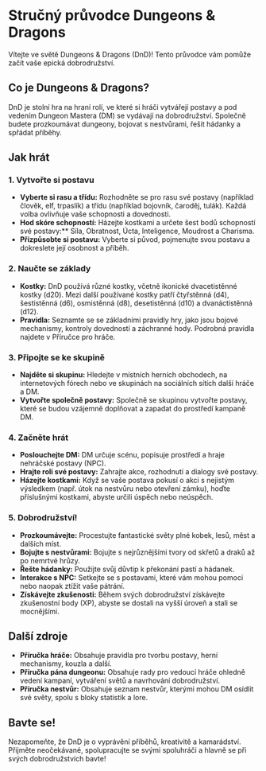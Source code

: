 # Stručný průvodce Dungeons & Dragons

Vítejte ve světě Dungeons & Dragons (DnD)! Tento průvodce vám pomůže začít vaše epická dobrodružství.

## Co je Dungeons & Dragons?

DnD je stolní hra na hraní rolí, ve které si hráči vytvářejí postavy a pod vedením Dungeon Mastera (DM) se vydávají na dobrodružství. Společně budete prozkoumávat dungeony, bojovat s nestvůrami, řešit hádanky a spřádat příběhy.

## Jak hrát

### 1. Vytvořte si postavu

- **Vyberte si rasu a třídu:** Rozhodněte se pro rasu své postavy (například člověk, elf, trpaslík) a třídu (například bojovník, čaroděj, tulák). Každá volba ovlivňuje vaše schopnosti a dovednosti.
- **Hod skóre schopností:** Házejte kostkami a určete šest bodů schopností své postavy:** Síla, Obratnost, Úcta, Inteligence, Moudrost a Charisma.
- **Přizpůsobte si postavu:** Vyberte si původ, pojmenujte svou postavu a dokreslete její osobnost a příběh.

### 2. Naučte se základy

- **Kostky:** DnD používá různé kostky, včetně ikonické dvacetistěnné kostky (d20). Mezi další používané kostky patří čtyřstěnná (d4), šestistěnná (d6), osmistěnná (d8), desetistěnná (d10) a dvanáctistěnná (d12).
- **Pravidla:** Seznamte se se základními pravidly hry, jako jsou bojové mechanismy, kontroly dovedností a záchranné hody. Podrobná pravidla najdete v Příručce pro hráče.

### 3. Připojte se ke skupině

- **Najděte si skupinu:** Hledejte v místních herních obchodech, na internetových fórech nebo ve skupinách na sociálních sítích další hráče a DM.
- **Vytvořte společně postavy:** Společně se skupinou vytvořte postavy, které se budou vzájemně doplňovat a zapadat do prostředí kampaně DM.

### 4. Začněte hrát

- **Poslouchejte DM:** DM určuje scénu, popisuje prostředí a hraje nehráčské postavy (NPC).
- **Hrajte roli své postavy:** Zahrajte akce, rozhodnutí a dialogy své postavy.
- **Házejte kostkami:** Když se vaše postava pokusí o akci s nejistým výsledkem (např. útok na nestvůru nebo otevření zámku), hoďte příslušnými kostkami, abyste určili úspěch nebo neúspěch.

### 5. Dobrodružství!

- **Prozkoumávejte:** Procestujte fantastické světy plné kobek, lesů, měst a dalších míst.
- **Bojujte s nestvůrami:** Bojujte s nejrůznějšími tvory od skřetů a draků až po nemrtvé hrůzy.
- **Řešte hádanky:** Použijte svůj důvtip k překonání pastí a hádanek.
- **Interakce s NPC:** Setkejte se s postavami, které vám mohou pomoci nebo naopak ztížit vaše pátrání.
- **Získávejte zkušenosti:** Během svých dobrodružství získávejte zkušenostní body (XP), abyste se dostali na vyšší úroveň a stali se mocnějšími.

## Další zdroje

- **Příručka hráče:** Obsahuje pravidla pro tvorbu postavy, herní mechanismy, kouzla a další.
- **Příručka pána dungeonu:** Obsahuje rady pro vedoucí hráče ohledně vedení kampaní, vytváření světů a navrhování dobrodružství.
- **Příručka nestvůr:** Obsahuje seznam nestvůr, kterými mohou DM osídlit své světy, spolu s bloky statistik a lore.

## Bavte se!

Nezapomeňte, že DnD je o vyprávění příběhů, kreativitě a kamarádství. Přijměte neočekávané, spolupracujte se svými spoluhráči a hlavně se při svých dobrodružstvích bavte!